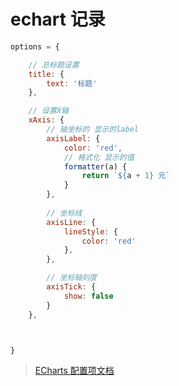 # echart 记录 

```js
options = {

    // 总标题设置
    title: {
        text: '标题'
    },

    // 设置X轴
    xAxis: {
        // 轴坐标的 显示的label
        axisLabel: {
            color: 'red',
            // 格式化 显示的值
            formatter(a) {
                return `${a + 1} 元`
            }
        },
        
        // 坐标线
        axisLine: {
            lineStyle: {
                color: 'red'
            },
        },

        // 坐标轴刻度
        axisTick: {
            show: false
        }
    },



}
```

> [ECharts 配置项文档](https://echarts.apache.org/zh/option.html#title)